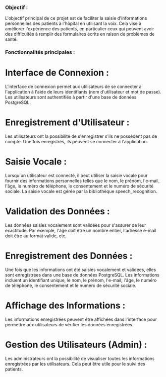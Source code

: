 ### Objectif :

L'objectif principal de ce projet est de faciliter la saisie d'informations personnelles des patients à l'hôpital en utilisant la voix. Cela vise à améliorer l'expérience des patients, en particulier ceux qui peuvent avoir des difficultés à remplir des formulaires écrits en raison de problèmes de santé.

### Fonctionnalités principales :

# Interface de Connexion :
L'interface de connexion permet aux utilisateurs de se connecter à l'application à l'aide de leurs identifiants (nom d'utilisateur et mot de passe). Les utilisateurs sont authentifiés à partir d'une base de données PostgreSQL.

# Enregistrement d'Utilisateur :
 Les utilisateurs ont la possibilité de s'enregistrer s'ils ne possèdent pas de compte. Une fois enregistrés, ils peuvent se connecter à l'application.

# Saisie Vocale :
Lorsqu'un utilisateur est connecté, il peut utiliser la saisie vocale pour fournir des informations personnelles telles que le nom, le prénom, l'e-mail, l'âge, le numéro de téléphone, le consentement et le numéro de sécurité sociale. La saisie vocale est gérée par la bibliothèque speech_recognition.

# Validation des Données : 
Les données saisies vocalement sont validées pour s'assurer de leur exactitude. Par exemple, l'âge doit être un nombre entier, l'adresse e-mail doit être au format valide, etc.

# Enregistrement des Données : 
Une fois que les informations ont été saisies vocalement et validées, elles sont enregistrées dans une base de données PostgreSQL. Les informations incluent un identifiant unique, le nom, le prénom, l'e-mail, l'âge, le numéro de téléphone, le consentement et le numéro de sécurité sociale.

# Affichage des Informations :
Les informations enregistrées peuvent être affichées dans l'interface pour permettre aux utilisateurs de vérifier les données enregistrées.

# Gestion des Utilisateurs (Admin) : 
Les administrateurs ont la possibilité de visualiser toutes les informations enregistrées par les utilisateurs. Cela peut être utile pour le suivi des patients.

